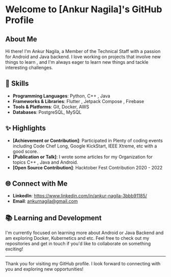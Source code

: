 # Welcome to [Ankur Nagila]'s GitHub Profile


## About Me

Hi there! I'm Ankur Nagila, a Member of the Technical Staff with a passion for Android and Java backend. I love working on projects that involve new things to learn , and I'm always eager to learn new things and tackle interesting challenges.

## 🚀 Skills

- **Programming Languages**: Python, C++ , Java
- **Frameworks & Libraries**: Flutter , Jetpack Compose , Firebase
- **Tools & Platforms**: Git, Docker, AWS
- **Databases**: PostgreSQL, MySQL


## ✨ Highlights

- **[Achievement or Contribution]**: Participated in Plenty of coding events including Code Chef Long, Google KickStart, IEEE Xtreme, etc with a good score.
- **[Publication or Talk]**: I wrote some articles for my Organization for topics C++ , Java and Android.
- **[Open Source Contribution]**: Hacktober Fest Contribution 2020 - 2022

## 🌐 Connect with Me

- **LinkedIn**: https://www.linkedin.com/in/ankur-nagila-3bbb91185/
- **Email**: ankurnagila@gmail.com

## 📚 Learning and Development

I'm currently focused on learning more about Android or Java Backend  and am exploring Docker, Kubernetics and etc. Feel free to check out my repositories and get in touch if you'd like to collaborate on something exciting!

---

Thank you for visiting my GitHub profile. I look forward to connecting with you and exploring new opportunities!
